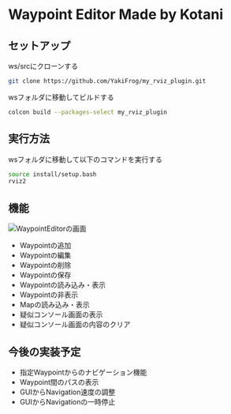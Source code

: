 # Waypoint Editor Made by Kotani

## セットアップ

ws/srcにクローンする
<!-- setup commands -->
```bash
git clone https://github.com/YakiFrog/my_rviz_plugin.git
```

wsフォルダに移動してビルドする
<!-- build commands -->
```bash
colcon build --packages-select my_rviz_plugin
```

## 実行方法

wsフォルダに移動して以下のコマンドを実行する
<!-- run commands -->
```bash
source install/setup.bash
rviz2
```

## 機能

<!-- 画像表示 -->
![WaypointEditorの画面](https://github.com/user-attachments/assets/382085f3-8cf0-47bb-bdca-6043b608c3c9)

- Waypointの追加
- Waypointの編集
- Waypointの削除
- Waypointの保存
- Waypointの読み込み・表示
- Waypointの非表示
- Mapの読み込み・表示
- 疑似コンソール画面の表示
- 疑似コンソール画面の内容のクリア

## 今後の実装予定

- 指定Waypointからのナビゲーション機能
- Waypoint間のパスの表示
- GUIからNavigation速度の調整
- GUIからNavigationの一時停止
